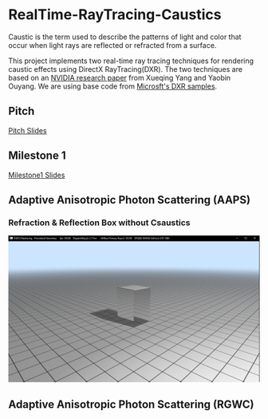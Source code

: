 # RealTime-RayTracing-Caustics

Caustic is the term used to describe the patterns of light and color that occur when light rays are reflected or refracted from a surface.

This project implements two real-time ray tracing techniques for rendering caustic effects using DirectX RayTracing(DXR). The two techniques are based on an [NVIDIA research paper](https://link.springer.com/content/pdf/10.1007%2F978-1-4842-7185-8_30.pdf) from Xueqing Yang and Yaobin Ouyang. We are using base code from [Microsft's DXR samples](https://github.com/microsoft/DirectX-Graphics-Samples/tree/master/Samples/Desktop/D3D12Raytracing/src/D3D12RaytracingProceduralGeometry).

## Pitch
[Pitch Slides](https://docs.google.com/presentation/d/1REs8Hu2autTPQMAH6XG6zNYCJJKy6ZIw7h2XxpiPR0Q/edit#slide=id.p)

## Milestone 1
[Milestone1 Slides](https://docs.google.com/presentation/d/1B7V_mOnpXrHAl32jmDtPGyeIjG3wCJcU7zVgILual1E/edit?usp=sharing)

## Adaptive Anisotropic Photon Scattering (AAPS)

### Refraction & Reflection Box without Csaustics
![](img/refract.PNG)

## Adaptive Anisotropic Photon Scattering (RGWC)